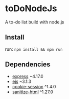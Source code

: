 # toDoNodeJs
A to-do list build with node.js

## Install

run: ```npm install && npm run```

## Dependencies
* [express](https://www.npmjs.com/package/express "https://www.npmjs.com/package/express") ~4.17.0
* [ejs](https://www.npmjs.com/package/ejs, "https://www.npmjs.com/package/ejs") ~3.1.3
* [cookie-session](https://www.npmjs.com/package/cookie-session "https://www.npmjs.com/package/cookie-session") ^1.4.0
* [sanitize-html](https://www.npmjs.com/package/sanitize-html "https://www.npmjs.com/package/sanitize-html") ^1.27.0
